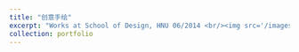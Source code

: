 ```yaml
---
title: "创意手绘"
excerpt: "Works at School of Design, HNU 06/2014 <br/><img src='/images/8.png'>"
collection: portfolio
---
```



